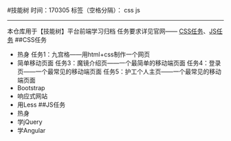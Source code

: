 ﻿#技能树
时间：170305
标签（空格分隔）： css js

---

本仓库用于【技能树】平台前端学习归档
任务要求详见官网—— [CSS任务][1]、[JS任务][2]
##CSS任务
 - 热身
   任务1：九宫格——用html+css制作一个网页
 - 简单移动页面 
    任务3：魔镜介绍页——一个最简单的移动端页面
    任务4：登录页——一个最常见的移动端页面
    任务5：护工个人主页——一个最常见的移动端页面
 - Bootstrap
 - 响应式网站
 - 用Less
##JS任务
 - 热身
 - 学jQuery
 - 学Angular
 
  [1]: http://www.jnshu.com/occupation/1/task
  [2]: http://www.jnshu.com/occupation/2/task